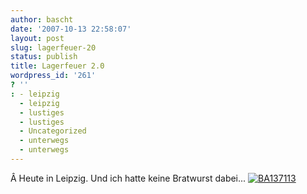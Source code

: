 ```yaml
---
author: bascht
date: '2007-10-13 22:58:07'
layout: post
slug: lagerfeuer-20
status: publish
title: Lagerfeuer 2.0
wordpress_id: '261'
? ''
: - leipzig
  - leipzig
  - lustiges
  - lustiges
  - Uncategorized
  - unterwegs
  - unterwegs
---
```


Â Heute in Leipzig. Und ich hatte keine Bratwurst dabei...
[![BA137113](http://farm3.static.flickr.com/2016/1561379108_d2d156c633.jpg)](http://www.bascht.com/fotos/photo/1561379108/BA137113.html)



